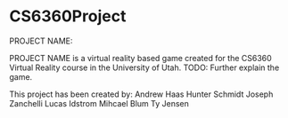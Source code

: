 # CS6360Project
PROJECT NAME:

PROJECT NAME is a virtual reality based game created for the CS6360 Virtual Reality course in the University of Utah. TODO: Further explain the game.

This project has been created by:
Andrew Haas
Hunter Schmidt
Joseph Zanchelli
Lucas Idstrom
Mihcael Blum
Ty Jensen
